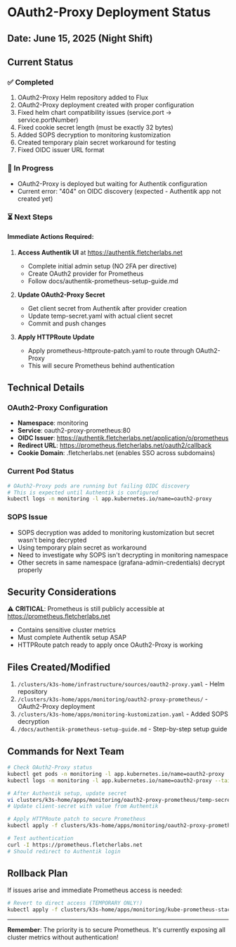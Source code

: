 # OAuth2-Proxy Deployment Status

## Date: June 15, 2025 (Night Shift)

## Current Status

### ✅ Completed
1. OAuth2-Proxy Helm repository added to Flux
2. OAuth2-Proxy deployment created with proper configuration
3. Fixed helm chart compatibility issues (service.port → service.portNumber)
4. Fixed cookie secret length (must be exactly 32 bytes)
5. Added SOPS decryption to monitoring kustomization
6. Created temporary plain secret workaround for testing
7. Fixed OIDC issuer URL format

### 🔄 In Progress
- OAuth2-Proxy is deployed but waiting for Authentik configuration
- Current error: "404" on OIDC discovery (expected - Authentik app not created yet)

### ⏳ Next Steps

#### Immediate Actions Required:
1. **Access Authentik UI** at https://authentik.fletcherlabs.net
   - Complete initial admin setup (NO 2FA per directive)
   - Create OAuth2 provider for Prometheus
   - Follow docs/authentik-prometheus-setup-guide.md

2. **Update OAuth2-Proxy Secret**
   - Get client secret from Authentik after provider creation
   - Update temp-secret.yaml with actual client secret
   - Commit and push changes

3. **Apply HTTPRoute Update**
   - Apply prometheus-httproute-patch.yaml to route through OAuth2-Proxy
   - This will secure Prometheus behind authentication

## Technical Details

### OAuth2-Proxy Configuration
- **Namespace**: monitoring
- **Service**: oauth2-proxy-prometheus:80
- **OIDC Issuer**: https://authentik.fletcherlabs.net/application/o/prometheus
- **Redirect URL**: https://prometheus.fletcherlabs.net/oauth2/callback
- **Cookie Domain**: .fletcherlabs.net (enables SSO across subdomains)

### Current Pod Status
```bash
# OAuth2-Proxy pods are running but failing OIDC discovery
# This is expected until Authentik is configured
kubectl logs -n monitoring -l app.kubernetes.io/name=oauth2-proxy
```

### SOPS Issue
- SOPS decryption was added to monitoring kustomization but secret wasn't being decrypted
- Using temporary plain secret as workaround
- Need to investigate why SOPS isn't decrypting in monitoring namespace
- Other secrets in same namespace (grafana-admin-credentials) decrypt properly

## Security Considerations

⚠️ **CRITICAL**: Prometheus is still publicly accessible at https://prometheus.fletcherlabs.net
- Contains sensitive cluster metrics
- Must complete Authentik setup ASAP
- HTTPRoute patch ready to apply once OAuth2-Proxy is working

## Files Created/Modified
1. `/clusters/k3s-home/infrastructure/sources/oauth2-proxy.yaml` - Helm repository
2. `/clusters/k3s-home/apps/monitoring/oauth2-proxy-prometheus/` - OAuth2-Proxy deployment
3. `/clusters/k3s-home/apps/monitoring-kustomization.yaml` - Added SOPS decryption
4. `/docs/authentik-prometheus-setup-guide.md` - Step-by-step setup guide

## Commands for Next Team

```bash
# Check OAuth2-Proxy status
kubectl get pods -n monitoring -l app.kubernetes.io/name=oauth2-proxy
kubectl logs -n monitoring -l app.kubernetes.io/name=oauth2-proxy --tail=50

# After Authentik setup, update secret
vi clusters/k3s-home/apps/monitoring/oauth2-proxy-prometheus/temp-secret.yaml
# Update client-secret with value from Authentik

# Apply HTTPRoute patch to secure Prometheus
kubectl apply -f clusters/k3s-home/apps/monitoring/oauth2-proxy-prometheus/prometheus-httproute-patch.yaml

# Test authentication
curl -I https://prometheus.fletcherlabs.net
# Should redirect to Authentik login
```

## Rollback Plan
If issues arise and immediate Prometheus access is needed:
```bash
# Revert to direct access (TEMPORARY ONLY!)
kubectl apply -f clusters/k3s-home/apps/monitoring/kube-prometheus-stack/prometheus-httproute.yaml
```

---
**Remember**: The priority is to secure Prometheus. It's currently exposing all cluster metrics without authentication!